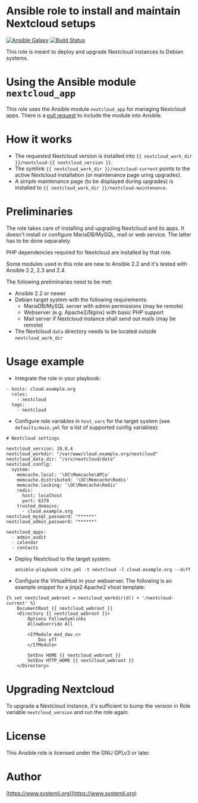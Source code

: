 # Ansible role to install and maintain Nextcloud setups

[![Ansible Galaxy](http://img.shields.io/badge/ansible--galaxy-nextcloud-blue.svg)](https://galaxy.ansible.com/systemli/nextcloud/) [![Build Status](https://travis-ci.org/systemli/ansible-role-nextcloud.svg?branch=master)](https://travis-ci.org/systemli/ansible-role-nextcloud)

This role is meant to deploy and upgrade Nextcloud instances to Debian
systems.

# Using the Ansible module `nextcloud_app`

This role uses the Ansible module `nextcloud_app` for managing
Nextcloud apps. There is a [pull request](https://github.com/ansible/ansible/pull/36744)
to include the module into Ansible.

# How it works

* The requested Nextcloud version is installed into
  `{{ nextcloud_work_dir }}/nextcloud-{{ nextcloud_version }}`.
* The symlink `{{ nextcloud_work_dir }}/nextcloud-current` points to the
  active Nextcloud installation (or maintenance page uring upgrades).
* A simple maintenance page (to be displayed during upgrades) is installed
  to `{{ nextcloud_work_dir }}/nextcloud-maintenance`.

# Preliminaries

The role takes care of installing and upgrading Nextcloud and its apps. It
doesn't install or configure MariaDB/MySQL, mail or web service. The latter
has to be done separately.

PHP dependencies required for Nextcloud are installed by that role.

Some modules used in this role are new to Ansible 2.2 and it's tested with
Ansible 2.2, 2.3 and 2.4.

The following preliminaries need to be met:

* Ansible 2.2 or newer
* Debian target system with the following requirements:
  * MariaDB/MySQL server with admin permissions (may be remote)
  * Webserver (e.g. Apache2/Nginx) with basic PHP support
  * Mail server if Nextcloud instance shall send out mails (may be
    remote)
* The Nextcloud `data` directory needs to be located outside
  `nextcloud_work_dir`

# Usage example

* Integrate the role in your playbook: 
    
```
- hosts: cloud.example.org
  roles:
    - nextcloud
  tags:
    - nextcloud
```

* Configure role variables in `host_vars` for the target system (see
  `defaults/main.yml` for a list of supported config variables):  
    
```
# Nextcloud settings

nextcloud_version: 18.0.4
nextcloud_workdir: "/var/www/cloud.example.org/nextcloud"
nextcloud_data_dir: "/srv/nextcloud/data"
nextcloud_config:
  system:
    memcache.local: '\OC\Memcache\APCu'
    memcache.distributed: '\OC\Memcache\Redis'
    memcache.locking: '\OC\Memcache\Redis'
    redis:
      host: localhost
      port: 6379
    trusted_domains:
      - cloud.example.org
nextcloud_mysql_password: "******"
nextcloud_admin_password: "******"

nextcloud_apps:
  - admin_audit
  - calendar
  - contacts
```

* Deploy Nextcloud to the target system:  
    
  `ansible-playbook site.yml -t nextcloud -l cloud.example.org --diff`

* Configure the VirtualHost in your webserver. The following is an example
  snippet for a jinja2 Apache2 vhost template:  
    
```
{% set nextcloud_webroot = nextcloud_workdir|d() + '/nextcloud-current' %}
	DocumentRoot {{ nextcloud_webroot }}
	<Directory {{ nextcloud_webroot }}>
		Options FollowSymlinks
		AllowOverride All

		<IfModule mod_dav.c>
			Dav off
		</IfModule>

		SetEnv HOME {{ nextcloud_webroot }}
		SetEnv HTTP_HOME {{ nextcloud_webroot }}
	</Directory>
```

# Upgrading Nextcloud

To upgrade a Nextcloud instance, it's sufficient to bump the version
in Role variable `nextcloud_version` and run the role again.

# License

This Ansible role is licensed under the GNU GPLv3 or later.

# Author

[https://www.systemli.org](https://www.systemli.org)
